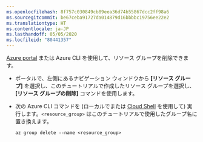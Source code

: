 ```yaml
---
ms.openlocfilehash: 8f757c030849cb89eea36d74b55867dcc2ff98a6
ms.sourcegitcommit: be67ceba91727da014879d16bbbbc19756ee22e2
ms.translationtype: HT
ms.contentlocale: ja-JP
ms.lasthandoff: 05/05/2020
ms.locfileid: "80441357"
---
```

[Azure portal](https://portal.azure.com) または Azure CLI を使用して、リソース グループを削除できます。

- ポータルで、左側にあるナビゲーション ウィンドウから **[リソース グループ]** を選択し、このチュートリアルで作成したリソース グループを選択し、 **[リソース グループの削除]** コマンドを使用します。

- 次の Azure CLI コマンドを (ローカルでまたは [Cloud Shell](/azure/cloud-shell/overview) を使用して) 実行します。`<resource_group>` はこのチュートリアルで使用したグループ名に置き換えます。

    ```azurecli
    az group delete --name <resource_group>
    ```
